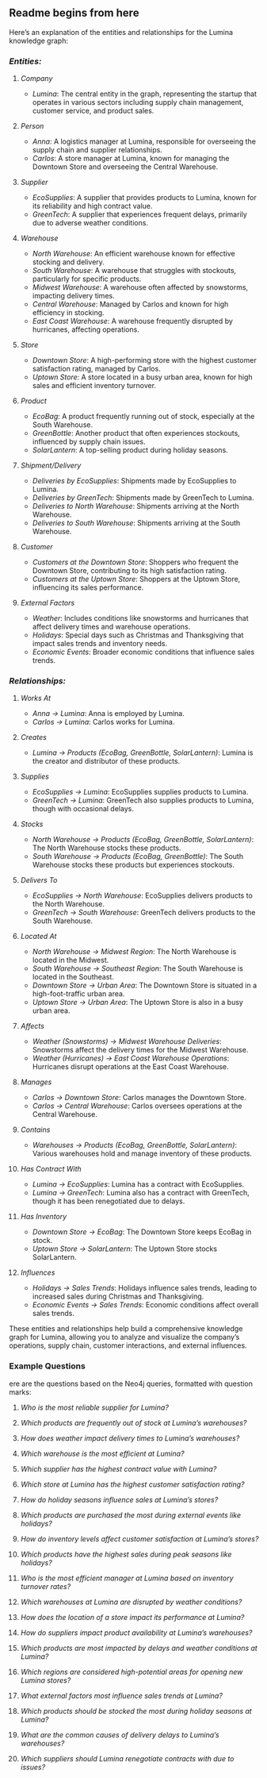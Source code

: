 ## Readme begins from here






Here’s an explanation of the entities and relationships for the Lumina knowledge graph:

### *Entities:*

1. *Company*
    - *Lumina*: The central entity in the graph, representing the startup that operates in various sectors including supply chain management, customer service, and product sales.

2. *Person*
    - *Anna*: A logistics manager at Lumina, responsible for overseeing the supply chain and supplier relationships.
    - *Carlos*: A store manager at Lumina, known for managing the Downtown Store and overseeing the Central Warehouse.

3. *Supplier*
    - *EcoSupplies*: A supplier that provides products to Lumina, known for its reliability and high contract value.
    - *GreenTech*: A supplier that experiences frequent delays, primarily due to adverse weather conditions.

4. *Warehouse*
    - *North Warehouse*: An efficient warehouse known for effective stocking and delivery.
    - *South Warehouse*: A warehouse that struggles with stockouts, particularly for specific products.
    - *Midwest Warehouse*: A warehouse often affected by snowstorms, impacting delivery times.
    - *Central Warehouse*: Managed by Carlos and known for high efficiency in stocking.
    - *East Coast Warehouse*: A warehouse frequently disrupted by hurricanes, affecting operations.

5. *Store*
    - *Downtown Store*: A high-performing store with the highest customer satisfaction rating, managed by Carlos.
    - *Uptown Store*: A store located in a busy urban area, known for high sales and efficient inventory turnover.

6. *Product*
    - *EcoBag*: A product frequently running out of stock, especially at the South Warehouse.
    - *GreenBottle*: Another product that often experiences stockouts, influenced by supply chain issues.
    - *SolarLantern*: A top-selling product during holiday seasons.

7. *Shipment/Delivery*
    - *Deliveries by EcoSupplies*: Shipments made by EcoSupplies to Lumina.
    - *Deliveries by GreenTech*: Shipments made by GreenTech to Lumina.
    - *Deliveries to North Warehouse*: Shipments arriving at the North Warehouse.
    - *Deliveries to South Warehouse*: Shipments arriving at the South Warehouse.

8. *Customer*
    - *Customers at the Downtown Store*: Shoppers who frequent the Downtown Store, contributing to its high satisfaction rating.
    - *Customers at the Uptown Store*: Shoppers at the Uptown Store, influencing its sales performance.

9. *External Factors*
    - *Weather*: Includes conditions like snowstorms and hurricanes that affect delivery times and warehouse operations.
    - *Holidays*: Special days such as Christmas and Thanksgiving that impact sales trends and inventory needs.
    - *Economic Events*: Broader economic conditions that influence sales trends.

### *Relationships:*

1. *Works At*
    - *Anna → Lumina*: Anna is employed by Lumina.
    - *Carlos → Lumina*: Carlos works for Lumina.

2. *Creates*
    - *Lumina → Products (EcoBag, GreenBottle, SolarLantern)*: Lumina is the creator and distributor of these products.

3. *Supplies*
    - *EcoSupplies → Lumina*: EcoSupplies supplies products to Lumina.
    - *GreenTech → Lumina*: GreenTech also supplies products to Lumina, though with occasional delays.

4. *Stocks*
    - *North Warehouse → Products (EcoBag, GreenBottle, SolarLantern)*: The North Warehouse stocks these products.
    - *South Warehouse → Products (EcoBag, GreenBottle)*: The South Warehouse stocks these products but experiences stockouts.

5. *Delivers To*
    - *EcoSupplies → North Warehouse*: EcoSupplies delivers products to the North Warehouse.
    - *GreenTech → South Warehouse*: GreenTech delivers products to the South Warehouse.

6. *Located At*
    - *North Warehouse → Midwest Region*: The North Warehouse is located in the Midwest.
    - *South Warehouse → Southeast Region*: The South Warehouse is located in the Southeast.
    - *Downtown Store → Urban Area*: The Downtown Store is situated in a high-foot-traffic urban area.
    - *Uptown Store → Urban Area*: The Uptown Store is also in a busy urban area.

7. *Affects*
    - *Weather (Snowstorms) → Midwest Warehouse Deliveries*: Snowstorms affect the delivery times for the Midwest Warehouse.
    - *Weather (Hurricanes) → East Coast Warehouse Operations*: Hurricanes disrupt operations at the East Coast Warehouse.

8. *Manages*
    - *Carlos → Downtown Store*: Carlos manages the Downtown Store.
    - *Carlos → Central Warehouse*: Carlos oversees operations at the Central Warehouse.

9. *Contains*
    - *Warehouses → Products (EcoBag, GreenBottle, SolarLantern)*: Various warehouses hold and manage inventory of these products.

10. *Has Contract With*
    - *Lumina → EcoSupplies*: Lumina has a contract with EcoSupplies.
    - *Lumina → GreenTech*: Lumina also has a contract with GreenTech, though it has been renegotiated due to delays.

11. *Has Inventory*
    - *Downtown Store → EcoBag*: The Downtown Store keeps EcoBag in stock.
    - *Uptown Store → SolarLantern*: The Uptown Store stocks SolarLantern.

12. *Influences*
    - *Holidays → Sales Trends*: Holidays influence sales trends, leading to increased sales during Christmas and Thanksgiving.
    - *Economic Events → Sales Trends*: Economic conditions affect overall sales trends.

These entities and relationships help build a comprehensive knowledge graph for Lumina, allowing you to analyze and visualize the company’s operations, supply chain, customer interactions, and external influences.

### Example Questions
ere are the questions based on the Neo4j queries, formatted with question marks:

1. *Who is the most reliable supplier for Lumina?*

2. *Which products are frequently out of stock at Lumina’s warehouses?*

3. *How does weather impact delivery times to Lumina’s warehouses?*

4. *Which warehouse is the most efficient at Lumina?*

5. *Which supplier has the highest contract value with Lumina?*

6. *Which store at Lumina has the highest customer satisfaction rating?*

7. *How do holiday seasons influence sales at Lumina’s stores?*

8. *Which products are purchased the most during external events like holidays?*

9. *How do inventory levels affect customer satisfaction at Lumina’s stores?*

10. *Which products have the highest sales during peak seasons like holidays?*

11. *Who is the most efficient manager at Lumina based on inventory turnover rates?*

12. *Which warehouses at Lumina are disrupted by weather conditions?*

13. *How does the location of a store impact its performance at Lumina?*

14. *How do suppliers impact product availability at Lumina’s warehouses?*

15. *Which products are most impacted by delays and weather conditions at Lumina?*

16. *Which regions are considered high-potential areas for opening new Lumina stores?*

17. *What external factors most influence sales trends at Lumina?*

18. *Which products should be stocked the most during holiday seasons at Lumina?*

19. *What are the common causes of delivery delays to Lumina’s warehouses?*

20. *Which suppliers should Lumina renegotiate contracts with due to issues?*